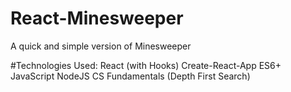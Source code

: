 # React-Minesweeper

A quick and simple version of Minesweeper

#Technologies Used:
React (with Hooks)
Create-React-App
ES6+ JavaScript
NodeJS
CS Fundamentals (Depth First Search)
